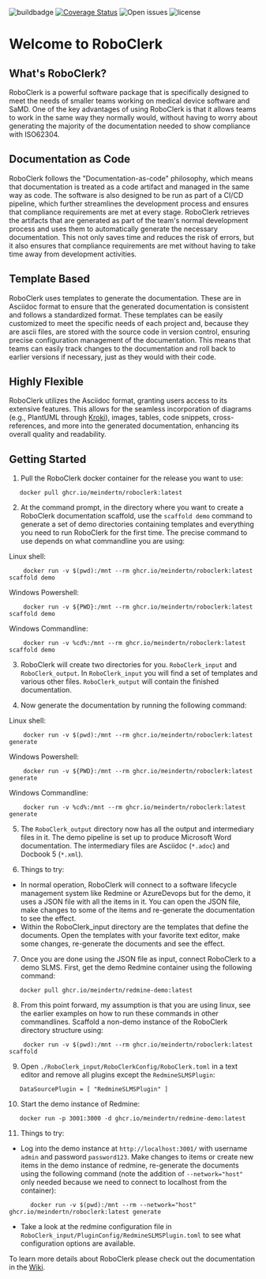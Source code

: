 ![buildbadge](https://img.shields.io/github/actions/workflow/status/MeindertN/RoboClerk/build.yml?branch=main) [![Coverage Status](https://coveralls.io/repos/github/MeindertN/RoboClerk/badge.svg?branch=main&kill_cache=1)](https://coveralls.io/github/MeindertN/RoboClerk?branch=main&kill_cache=1) ![Open issues](https://img.shields.io/github/issues-raw/MeindertN/RoboClerk) ![license](https://img.shields.io/github/license/MeindertN/RoboClerk)
# Welcome to RoboClerk

## What's RoboClerk?

RoboClerk is a powerful software package that is specifically designed to meet the needs of smaller teams working on medical device software and SaMD. One of the key advantages of using RoboClerk is that it allows teams to work in the same way they normally would, without having to worry about generating the majority of the documentation needed to show compliance with ISO62304. 

## Documentation as Code

RoboClerk follows the "Documentation-as-code" philosophy, which means that documentation is treated as a code artifact and managed in the same way as code. The software is also designed to be run as part of a CI/CD pipeline, which further streamlines the development process and ensures that compliance requirements are met at every stage. RoboClerk retrieves the artifacts that are generated as part of the team's normal development process and uses them to automatically generate the necessary documentation. This not only saves time and reduces the risk of errors, but it also ensures that compliance requirements are met without having to take time away from development activities. 

## Template Based

RoboClerk uses templates to generate the documentation. These are in Asciidoc format to ensure that the generated documentation is consistent and follows a standardized format. These templates can be easily customized to meet the specific needs of each project and, because they are ascii files, are stored with the source code in version control, ensuring precise configuration management of the documentation. This means that teams can easily track changes to the documentation and roll back to earlier versions if necessary, just as they would with their code. 

## Highly Flexible

RoboClerk utilizes the Asciidoc format, granting users access to its extensive features. This allows for the seamless incorporation of diagrams (e.g., PlantUML through [Kroki](https://kroki.io/)), images, tables, code snippets, cross-references, and more into the generated documentation, enhancing its overall quality and readability.

## Getting Started

1. Pull the RoboClerk docker container for the release you want to use:

```
   docker pull ghcr.io/meindertn/roboclerk:latest
```

2. At the command prompt, in the directory where you want to create a RoboClerk documentation scaffold, use the `scaffold demo` command to generate a set of demo directories containing templates and everything you need to run RoboClerk for the first time. The precise command to use depends on what commandline you are using:

Linux shell:
```
    docker run -v $(pwd):/mnt --rm ghcr.io/meindertn/roboclerk:latest scaffold demo
```
Windows Powershell:
```
    docker run -v ${PWD}:/mnt --rm ghcr.io/meindertn/roboclerk:latest scaffold demo
```
Windows Commandline:
```
    docker run -v %cd%:/mnt --rm ghcr.io/meindertn/roboclerk:latest scaffold demo
```

3. RoboClerk will create two directories for you. `RoboClerk_input` and `RoboClerk_output`. In `RoboClerk_input` you will find a set of templates and various other files. `RoboClerk_output` will contain the finished documentation. 

4. Now generate the documentation by running the following command:

Linux shell:
```
    docker run -v $(pwd):/mnt --rm ghcr.io/meindertn/roboclerk:latest generate
```
Windows Powershell:
```
    docker run -v ${PWD}:/mnt --rm ghcr.io/meindertn/roboclerk:latest generate
```
Windows Commandline:
```
    docker run -v %cd%:/mnt --rm ghcr.io/meindertn/roboclerk:latest generate
```

5. The `RoboClerk_output` directory now has all the output and intermediary files in it. The demo pipeline is set up to produce Microsoft Word documentation. The intermediary files are Asciidoc (`*.adoc`) and Docbook 5 (`*.xml`).

6. Things to try:

* In normal operation, RoboClerk will connect to a software lifecycle management system like Redmine or AzureDevops but for the demo, it uses a JSON file with all the items in it. You can open the JSON file, make changes to some of the items and re-generate the documentation to see the effect.
* Within the RoboClerk_input directory are the templates that define the documents. Open the templates with your favorite text editor, make some changes, re-generate the documents and see the effect. 

7. Once you are done using the JSON file as input, connect RoboClerk to a demo SLMS. First, get the demo Redmine container using the following command:

```
   docker pull ghcr.io/meindertn/redmine-demo:latest
```

8. From this point forward, my assumption is that you are using linux, see the earlier examples on how to run these commands in other commandlines. Scaffold a non-demo instance of the RoboClerk directory structure using:

```
    docker run -v $(pwd):/mnt --rm ghcr.io/meindertn/roboclerk:latest scaffold
```

9. Open `./RoboClerk_input/RoboClerkConfig/RoboClerk.toml` in a text editor and remove all plugins except the `RedmineSLMSPlugin`:

```
   DataSourcePlugin = [ "RedmineSLMSPlugin" ]
```

10. Start the demo instance of Redmine:

```
   docker run -p 3001:3000 -d ghcr.io/meindertn/redmine-demo:latest
```

11. Things to try:

* Log into the demo instance at `http://localhost:3001/` with username `admin` and password `password123`. Make changes to items or create new items in the demo instance of redmine, re-generate the documents using the following command (note the addition of `--network="host"` only needed because we need to connect to localhost from the container):
```
      docker run -v $(pwd):/mnt --rm --network="host" ghcr.io/meindertn/roboclerk:latest generate 
```
* Take a look at the redmine configuration file in `RoboClerk_input/PluginConfig/RedmineSLMSPlugin.toml` to see what configuration options are available.

To learn more details about RoboClerk please check out the documentation in the [Wiki](https://github.com/MeindertN/RoboClerk/wiki). 
